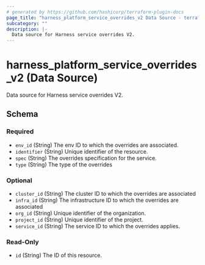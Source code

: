 ```yaml
---
# generated by https://github.com/hashicorp/terraform-plugin-docs
page_title: "harness_platform_service_overrides_v2 Data Source - terraform-provider-harness"
subcategory: ""
description: |-
  Data source for Harness service overrides V2.
---
```


# harness_platform_service_overrides_v2 (Data Source)

Data source for Harness service overrides V2.



<!-- schema generated by tfplugindocs -->
## Schema

### Required

- `env_id` (String) The env ID to which the overrides are associated.
- `identifier` (String) Unique identifier of the resource.
- `spec` (String) The overrides specification for the service.
- `type` (String) The type of the overrides

### Optional

- `cluster_id` (String) The cluster ID to which the overrides are associated
- `infra_id` (String) The infrastructure ID to which the overrides are associated
- `org_id` (String) Unique identifier of the organization.
- `project_id` (String) Unique identifier of the project.
- `service_id` (String) The service ID to which the overrides applies.

### Read-Only

- `id` (String) The ID of this resource.
